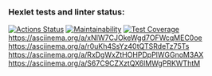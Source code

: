 ### Hexlet tests and linter status:
[![Actions Status](https://github.com/DaniyarMashayev/java-project-61/actions/workflows/hexlet-check.yml/badge.svg)](https://github.com/DaniyarMashayev/java-project-61/actions)
[![Maintainability](https://api.codeclimate.com/v1/badges/06f06ddcdf7e7b63f510/maintainability)](https://codeclimate.com/github/DaniyarMashayev/java-project-61/maintainability)
[![Test Coverage](https://api.codeclimate.com/v1/badges/06f06ddcdf7e7b63f510/test_coverage)](https://codeclimate.com/github/DaniyarMashayev/java-project-61/test_coverage)
https://asciinema.org/a/xNIW7CJOkeWgd7OFWcqMEC0oe                           <!--Игра: Проверка на четность-->
https://asciinema.org/a/r0uKh4SsYz40tQTSRdeTz75Ts                           <!--Игра: Калькулятор-->
https://asciinema.org/a/RxDgWxZtHOHPDpPlWGGnoM3AX                           <!--Игра: НОД-->
https://asciinema.org/a/S67C9CZXztQX6lMWgPRKWThtM                           <!--Игра: Арифметическая прогрессия-->
